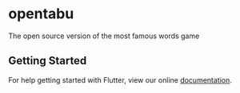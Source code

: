 # opentabu

The open source version of the most famous words game

## Getting Started

For help getting started with Flutter, view our online
[documentation](https://flutter.io/).
